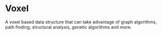 # Voxel
A voxel based data structure that can take advantage of graph algorithms, path finding, structural analysis, genetic algorithms and more.
